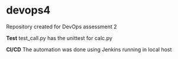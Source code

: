 # devops4
Repository created for DevOps assessment 2


**Test**
test_call.py has the unittest for calc.py

**CI/CD**
The automation was done using Jenkins running in local host

